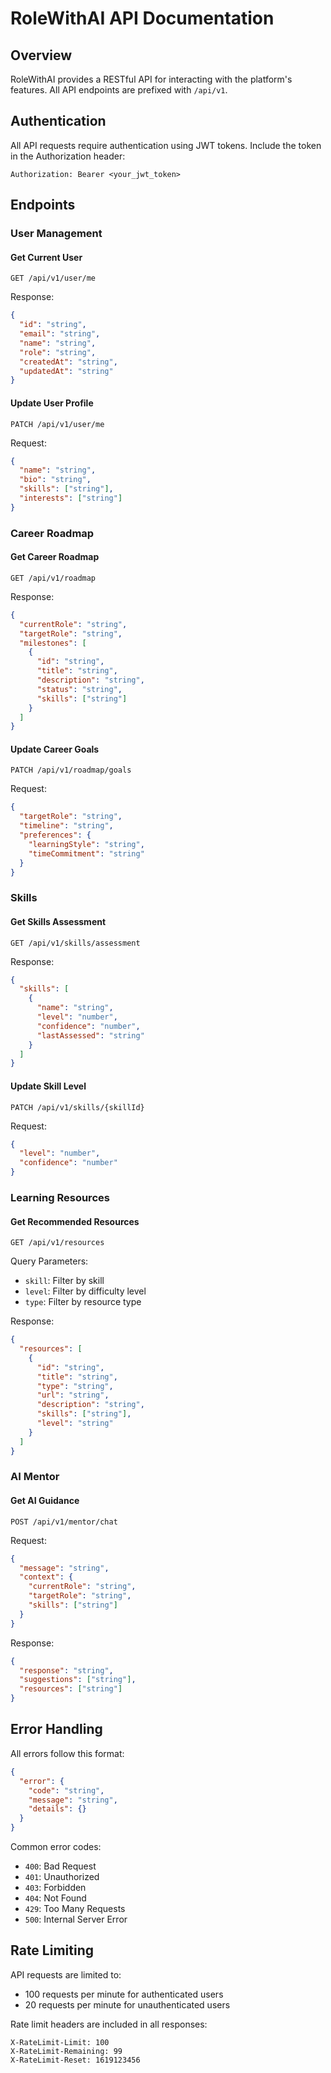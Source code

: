 # RoleWithAI API Documentation

## Overview

RoleWithAI provides a RESTful API for interacting with the platform's features. All API endpoints are prefixed with `/api/v1`.

## Authentication

All API requests require authentication using JWT tokens. Include the token in the Authorization header:

```http
Authorization: Bearer <your_jwt_token>
```

## Endpoints

### User Management

#### Get Current User
```http
GET /api/v1/user/me
```

Response:
```json
{
  "id": "string",
  "email": "string",
  "name": "string",
  "role": "string",
  "createdAt": "string",
  "updatedAt": "string"
}
```

#### Update User Profile
```http
PATCH /api/v1/user/me
```

Request:
```json
{
  "name": "string",
  "bio": "string",
  "skills": ["string"],
  "interests": ["string"]
}
```

### Career Roadmap

#### Get Career Roadmap
```http
GET /api/v1/roadmap
```

Response:
```json
{
  "currentRole": "string",
  "targetRole": "string",
  "milestones": [
    {
      "id": "string",
      "title": "string",
      "description": "string",
      "status": "string",
      "skills": ["string"]
    }
  ]
}
```

#### Update Career Goals
```http
PATCH /api/v1/roadmap/goals
```

Request:
```json
{
  "targetRole": "string",
  "timeline": "string",
  "preferences": {
    "learningStyle": "string",
    "timeCommitment": "string"
  }
}
```

### Skills

#### Get Skills Assessment
```http
GET /api/v1/skills/assessment
```

Response:
```json
{
  "skills": [
    {
      "name": "string",
      "level": "number",
      "confidence": "number",
      "lastAssessed": "string"
    }
  ]
}
```

#### Update Skill Level
```http
PATCH /api/v1/skills/{skillId}
```

Request:
```json
{
  "level": "number",
  "confidence": "number"
}
```

### Learning Resources

#### Get Recommended Resources
```http
GET /api/v1/resources
```

Query Parameters:
- `skill`: Filter by skill
- `level`: Filter by difficulty level
- `type`: Filter by resource type

Response:
```json
{
  "resources": [
    {
      "id": "string",
      "title": "string",
      "type": "string",
      "url": "string",
      "description": "string",
      "skills": ["string"],
      "level": "string"
    }
  ]
}
```

### AI Mentor

#### Get AI Guidance
```http
POST /api/v1/mentor/chat
```

Request:
```json
{
  "message": "string",
  "context": {
    "currentRole": "string",
    "targetRole": "string",
    "skills": ["string"]
  }
}
```

Response:
```json
{
  "response": "string",
  "suggestions": ["string"],
  "resources": ["string"]
}
```

## Error Handling

All errors follow this format:

```json
{
  "error": {
    "code": "string",
    "message": "string",
    "details": {}
  }
}
```

Common error codes:
- `400`: Bad Request
- `401`: Unauthorized
- `403`: Forbidden
- `404`: Not Found
- `429`: Too Many Requests
- `500`: Internal Server Error

## Rate Limiting

API requests are limited to:
- 100 requests per minute for authenticated users
- 20 requests per minute for unauthenticated users

Rate limit headers are included in all responses:
```http
X-RateLimit-Limit: 100
X-RateLimit-Remaining: 99
X-RateLimit-Reset: 1619123456
``` 